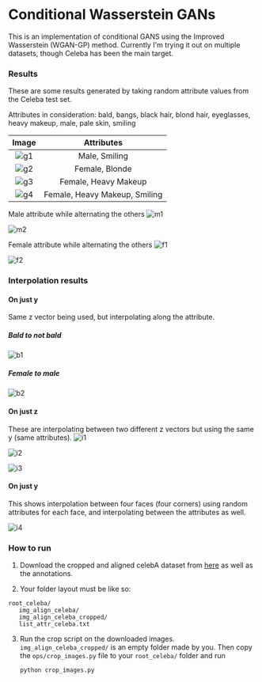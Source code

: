 # Conditional Wasserstein GANs

This is an implementation of conditional GANS using the Improved Wasserstein (WGAN-GP) method.
Currently I'm trying it out on multiple datasets, though Celeba has been the main target.

### Results
These are some results generated by taking random attribute values from the Celeba test set.

Attributes in consideration: bald, bangs, black hair, blond hair, eyeglasses, heavy makeup, male, pale skin, smiling

| Image         | Attributes    |
|:-------------:|:-------------:|
| ![g1](https://i.imgur.com/lGnnXzq.png) | Male, Smiling  |
| ![g2](https://i.imgur.com/zfAfNI8.png) | Female, Blonde |
| ![g3](https://i.imgur.com/51rzV8s.png) | Female, Heavy Makeup |
| ![g4](https://i.imgur.com/rCYeDw2.png) | Female, Heavy Makeup, Smiling |

Male attribute while alternating the others
![m1](https://i.imgur.com/cB0Qqee.png)

![m2](https://i.imgur.com/Cr2uq05.png)

Female attribute while alternating the others
![f1](https://i.imgur.com/2QQgRmV.png)

![f2](https://i.imgur.com/lCiujc3.png)


### Interpolation results

#### On just y
Same z vector being used, but interpolating along the attribute.

##### Bald to not bald

![b1](https://i.imgur.com/ra1nHXd.png)

##### Female to male

![b2](https://i.imgur.com/BSRKpd8.png)

#### On just z
These are interpolating between two different z vectors but using the same y (same attributes).
![i1](https://i.imgur.com/Ca6nRZt.png)

![i2](https://i.imgur.com/7sxwx1a.png)

![i3](https://i.imgur.com/PaDw1RV.png)

#### On just y

This shows interpolation between four faces (four corners) using random attributes for each face,
and interpolating between the attributes as well.

![i4](https://i.imgur.com/q13bJL3.png)


### How to run
1. Download the cropped and aligned celebA dataset from [here](http://mmlab.ie.cuhk.edu.hk/projects/CelebA.html)
as well as the annotations.

2. Your folder layout must be like so:
```
root_celeba/
   img_align_celeba/
   img_align_celeba_cropped/
   list_attr_celeba.txt
```

3. Run the crop script on the downloaded images. `img_align_celeba_cropped/` is an empty folder made by you.
Then copy the `ops/crop_images.py` file to your `root_celeba/` folder and run

   `python crop_images.py`
